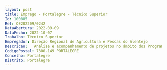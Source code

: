 ```yaml
--- 
layout: post
title: Emprego - Portalegre - Técnico Superior
Id: 100885
Ref: OE202209/0242
DataAbertura: 2022-09-09
DataFecho: 2022-10-07
Trabalho: Técnico Superior
Empregador: Direção Regional de Agricultura e Pescas do Alentejo
Descricao:   Análise e acompanhamento de projetos no âmbito dos Programas PRODER e PDR 2020    Análise de pedidos de alteração   Emissão de parecer sobre pedidos de conversão no âmbito do PROTA.
CodigoPostal: 7300-149 PORTALEGRE
Concelho: Portalegre
Distrito: Portalegre
--- 
```


